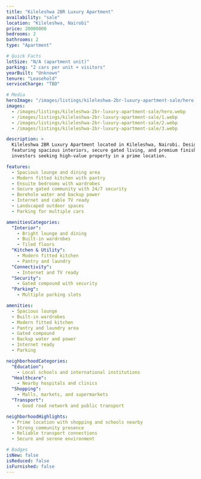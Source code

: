 ```yaml
---
title: "Kileleshwa 2BR Luxury Apartment"
availability: "sale"
location: "Kileleshwa, Nairobi"
price: 20000000
bedrooms: 2
bathrooms: 2
type: "Apartment"

# Quick Facts
lotSize: "N/A (apartment unit)"
parking: "2 cars per unit + visitors"
yearBuilt: "Unknown"
tenure: "Leasehold"
serviceCharge: "TBD"

# Media
heroImage: "/images/listings/kileleshwa-2br-luxury-apartment-sale/hero.webp"
images:
  - /images/listings/kileleshwa-2br-luxury-apartment-sale/hero.webp
  - /images/listings/kileleshwa-2br-luxury-apartment-sale/1.webp
  - /images/listings/kileleshwa-2br-luxury-apartment-sale/2.webp
  - /images/listings/kileleshwa-2br-luxury-apartment-sale/3.webp

description: >
  Kileleshwa 2BR Luxury Apartment located in Kileleshwa, Nairobi. Designed with modern comfort and convenience,
  featuring spacious interiors, secure gated living, and premium finishes. Perfect for homeowners or
  investors seeking high-value property in a prime location.

features:
  - Spacious lounge and dining area
  - Modern fitted kitchen with pantry
  - Ensuite bedrooms with wardrobes
  - Secure gated community with 24/7 security
  - Borehole water and backup power
  - Internet and cable TV ready
  - Landscaped outdoor spaces
  - Parking for multiple cars

amenitiesCategories:
  "Interior":
    - Bright lounge and dining
    - Built-in wardrobes
    - Tiled floors
  "Kitchen & Utility":
    - Modern fitted kitchen
    - Pantry and laundry
  "Connectivity":
    - Internet and TV ready
  "Security":
    - Gated compound with security
  "Parking":
    - Multiple parking slots

amenities:
  - Spacious lounge
  - Built-in wardrobes
  - Modern fitted kitchen
  - Pantry and laundry area
  - Gated compound
  - Backup water and power
  - Internet ready
  - Parking

neighborhoodCategories:
  "Education":
    - Local schools and international institutions
  "Healthcare":
    - Nearby hospitals and clinics
  "Shopping":
    - Malls, markets, and supermarkets
  "Transport":
    - Good road network and public transport

neighborhoodHighlights:
  - Prime location with shopping and schools nearby
  - Strong community presence
  - Reliable transport connections
  - Secure and serene environment

# Badges
isNew: false
isReduced: false
isFurnished: false
---
```

